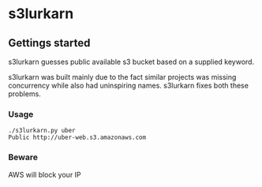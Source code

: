 # s3lurkarn

## Gettings started

s3lurkarn guesses public available s3 bucket based on a supplied keyword.

s3lurkarn was built mainly due to the fact similar projects was missing concurrency while also had uninspiring names. s3lurkarn fixes both these problems.

### Usage

```
./s3lurkarn.py uber
Public http://uber-web.s3.amazonaws.com

```

### Beware

AWS will block your IP
